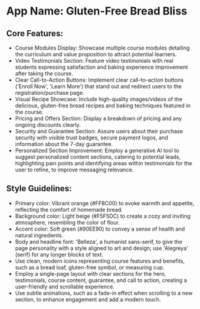 # **App Name**: Gluten-Free Bread Bliss

## Core Features:

- Course Modules Display: Showcase multiple course modules detailing the curriculum and value proposition to attract potential learners.
- Video Testimonials Section: Feature video testimonials with real students expressing satisfaction and baking experience improvement after taking the course.
- Clear Call-to-Action Buttons: Implement clear call-to-action buttons ('Enroll Now', 'Learn More') that stand out and redirect users to the registration/purchase page.
- Visual Recipe Showcase: Include high-quality images/videos of the delicious, gluten-free bread recipes and baking techniques featured in the course.
- Pricing and Offers Section: Display a breakdown of pricing and any ongoing discounts clearly.
- Security and Guarantee Section: Assure users about their purchase security with visible trust badges, secure payment logos, and information about the 7-day guarantee.
- Personalized Section Improvement: Employ a generative AI tool to suggest personalized content sections, catering to potential leads, highlighting pain points and identifying areas within testimonials for the user to refine, to improve messaging relevance.

## Style Guidelines:

- Primary color: Vibrant orange (#FF8C00) to evoke warmth and appetite, reflecting the comfort of homemade bread.
- Background color: Light beige (#F5F5DC) to create a cozy and inviting atmosphere, resembling the color of flour.
- Accent color: Soft green (#90EE90) to convey a sense of health and natural ingredients.
- Body and headline font: 'Belleza', a humanist sans-serif, to give the page personality with a style aligned to art and design; use 'Alegreya' (serif) for any longer blocks of text.
- Use clean, modern icons representing course features and benefits, such as a bread loaf, gluten-free symbol, or measuring cup.
- Employ a single-page layout with clear sections for the hero, testimonials, course content, guarantee, and call to action, creating a user-friendly and scrollable experience.
- Use subtle animations, such as a fade-in effect when scrolling to a new section, to enhance engagement and add a modern touch.